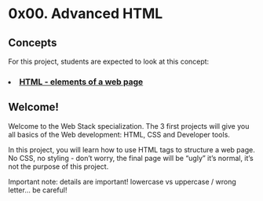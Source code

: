 # 0x00. Advanced HTML
## Concepts
For this project, students are expected to look at this concept:

### <li>[HTML - elements of a web page](https://intranet.hbtn.io/concepts/139)</li>

## Welcome!
<p>Welcome to the Web Stack specialization. The 3 first projects will give you all basics of the Web development: HTML, CSS and Developer tools.</p>

<p>In this project, you will learn how to use HTML tags to structure a web page. No CSS, no styling - don’t worry, the final page will be “ugly” it’s normal, it’s not the purpose of this project.</p>

<p>Important note: details are important! lowercase vs uppercase / wrong letter… be careful!<p>